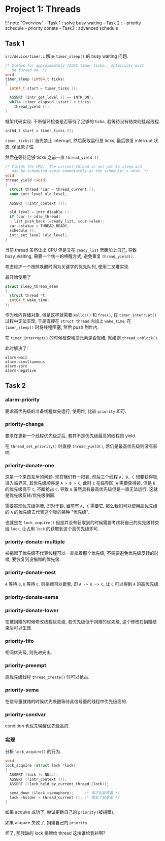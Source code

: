# Project 1: Threads

!!! note "Overview"
    - Task 1 : solve busy waiting
    - Task 2 :
      - priority schedule
      - priority donate
    - Task3 : advanced schedule

## Task 1

`src/device/timer.c` 解决 `timer_sleep()` 的 busy waiting 问题.

```c
/* Sleeps for approximately TICKS timer ticks.  Interrupts must
   be turned on. */
void
timer_sleep (int64_t ticks) 
{
  int64_t start = timer_ticks ();

  ASSERT (intr_get_level () == INTR_ON);
  while (timer_elapsed (start) < ticks) 
    thread_yield ();
}
```

框架代码实现: 不断循环检查是否等待了足够的 ticks, 若等待没有结束则挂起线程.

`int64_t start = timer_ticks ();`

`timer_ticks()` 首先禁止 interrupt, 然后获取运行总 ticks, 最后恢复 interrupt 状态, 保证原子性.

然后在等待足够 ticks 之前一直 `thread_yield ()`

```c
/* Yields the CPU.  The current thread is not put to sleep and
   may be scheduled again immediately at the scheduler's whim. */
void
thread_yield (void) 
{
  struct thread *cur = thread_current ();
  enum intr_level old_level;
  
  ASSERT (!intr_context ());

  old_level = intr_disable ();
  if (cur != idle_thread) 
    list_push_back (&ready_list, &cur->elem);
  cur->status = THREAD_READY;
  schedule ();
  intr_set_level (old_level);
}
```

当前 thread 虽然让出 CPU 但是又在 `ready_list` 里面加上自己, 导致 busy_waiting, 需要一个统一的唤醒方式, 避免重复 `thread_yield()`.

考虑维护一个按照唤醒时间为关键字的优先队列, 使用二叉堆实现.

最开始使用了

```c
struct sleep_thream_elem
{
  struct thread *t;
  int64_t wake_time;
};
```

作为堆内存储对象, 但是这样就需要 `malloc()` 和 `free()`, 在 `timer_interrupt()` 过程中无法实现, 于是直接在 `struct thread` 内加上 `wake_time`, 在 `timer_sleep()` 时将线程阻塞, 然后 push 到堆内.

在 `timer_interrupt()` 的时候检查堆顶元素是否就绪, 就绪则 `thread_unblock()`.

此时解决了:

```
alarm-wait
alarm-simultaneous
alarm-zero
alarm-negative
```

## Task 2

### alarm-priority

要求高优先级的准备线程优先运行, 使用堆, 比较 `priority` 即可.

### priority-change

要求在更新一个线程优先级之后, 若其不是优先级最高的线程则 yield.

在 `thread_set_priority()` 时直接 `thread_yield()`, 若仍是最高优先级则没有影响.

### priority-donate-one

这是一个来自互斥的问题. 现在我们有一把锁, 然后三个线程 `A, B, C` 想要获得锁, 进入临界区, 其优先级顺序是 `A > B > C`, 此时 `C` 在临界区, `A` 需要获得锁, 但是 `B` 的优先级高于 `C`, 不断抢占 `C`, 导致 `A` 虽然具有最高优先级但是一直无法运行, 这就是优先级反转/优先级倒置.

需要实现优先级捐赠, 即对于锁, 目前有 `A, C` 需要它, 那么我们可以使用高优先级的 `A` 的优先级去代表这个锁的某种 "优先级".

也就是在 `lock_acquire()` 但是并没有获取到的时候需要考虑将自己的优先级转交给 `lock`, 让占用 `lock` 的获取到这个高优先级即可.

### priority-donate-multiple

被捐赠了优先级不代表线程可以一直拿着那个优先级, 不需要避免优先级反转的时候, 要恢复到没捐赠的优先级.

### priority-donate-nest

`A` 等待 `B`, `B` 等待 `C`, 则捐赠可以嵌套, 即 `A -> B -> C`, 让 `C` 可以得到 `A` 的高优先级.

### priority-donate-sema



### priority-donate-lower

在被捐赠的时候修改线程优先级, 若优先级低于捐赠的优先级, 这个修改在捐赠结束后可以生效.

### priority-fifo

相同优先级, 则先进先出.

### priority-preempt

高优先级线程 `thread_create()` 时可以抢占.

### priority-sema

在信号量就绪的时候优先唤醒等待此信号量的线程中优先级高的.

### priority-condvar

condition 也优先唤醒优先级高的.

### 实现

分析 `lock_acquire()` 的行为.

```c
void
lock_acquire (struct lock *lock)
{
  ASSERT (lock != NULL);
  ASSERT (!intr_context ());
  ASSERT (!lock_held_by_current_thread (lock));

  sema_down (&lock->semaphore);     /* 得不到就等着 */
  lock->holder = thread_current (); /* 等到了就拿走 */
}
```

如果 acquire 成功了, 尝试更新自己的 `priority` (被捐赠).

如果 acquire 失败了, 捐赠自己的 `priority`.

坏了, 那我缺的 lock 捐赠给 thread 这块谁给我补啊?
